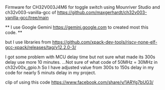 Firmware for CH32V003J4M6 for toggle switch using Mounriver Studio 
and ch32v003-vanilla-gcc of  https://github.com/maxgerhardt/ch32v003-vanilla-gcc/tree/main

   ** I use Google Gemini  https://gemini.google.com  to created most this code. **

but I use libraries from  https://github.com/xpack-dev-tools/riscv-none-elf-gcc-xpack/releases/tag/v12.2.0-3/

I got some problem with MCU delay time but not sure what made its 300s delay use more 10 minutes.
...Not sure of what code of 50MHz = 30MHz in ch32v00x_gpio.h
So I have adjusted value from 300s to 150s delay in my code for nearly 5 minuts delay in my project.

clip of using this code  https://www.facebook.com/share/v/1ARYg7bUG3/ 
